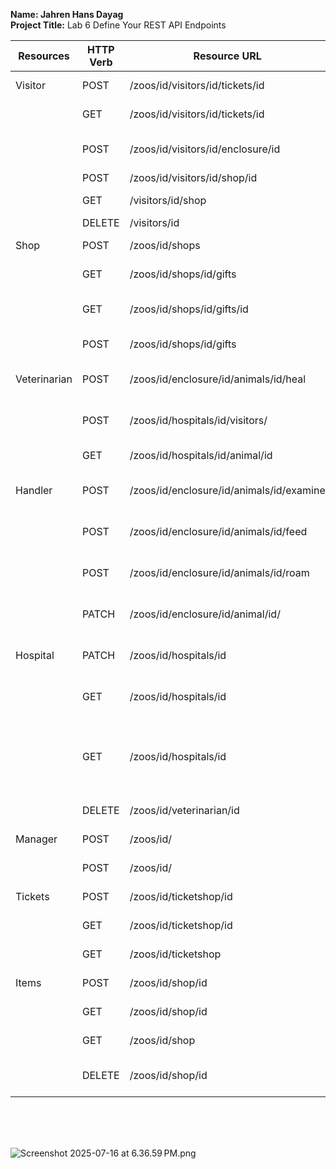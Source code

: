 **Name: Jahren Hans Dayag** <br>
**Project Title:** Lab 6 Define Your REST API Endpoints



| Resources    | HTTP Verb | Resource URL                             | Use Case                                               |
| ------------ | --------- | ---------------------------------------- | ------------------------------------------------------ |
| Visitor      | POST      | /zoos/id/visitors/id/tickets/id          | Creating Ticket                                        |
|              | GET       | /zoos/id/visitors/id/tickets/id          | Getting the Ticket                                     |
|              | POST      | /zoos/id/visitors/id/enclosure/id        | Visits Specific Enclosure                              |
|              | POST      | /zoos/id/visitors/id/shop/id             | Visits Shop                                            |
|              | GET       | /visitors/id/shop                        | Visitor buys gift                                      |
|              | DELETE    | /visitors/id                             | Leaves                                                 |
| Shop         | POST      | /zoos/id/shops                           | Buying Gifts                                           |
|              | GET       | /zoos/id/shops/id/gifts                  | Purchasing Gifts                                       |
|              | GET       | /zoos/id/shops/id/gifts/id               | Gets details of a Gift product                         |
|              | POST      | /zoos/id/shops/id/gifts                  | Create new product.                                    |
| Veterinarian | POST      | /zoos/id/enclosure/id/animals/id/heal    | Veterinarian Healing the animal                        |
|              | POST      | /zoos/id/hospitals/id/visitors/          | Veterinarian Lectures the Visitors                     |
|              | GET       | /zoos/id/hospitals/id/animal/id          | Gets animal name                                       |
| Handler      | POST      | /zoos/id/enclosure/id/animals/id/examine | Handler Examines the animal                            |
|              | POST      | /zoos/id/enclosure/id/animals/id/feed    | Handler is Feeding the animal                          |
|              | POST      | /zoos/id/enclosure/id/animals/id/roam    | Handler is Roaming the Animal                          |
|              | PATCH     | /zoos/id/enclosure/id/animal/id/         | Sends the animal to hospital                           |
| Hospital     | PATCH     | /zoos/id/hospitals/id                    | Returns the animal to the zoo                          |
|              | GET       | /zoos/id/hospitals/id                    | Admits the Animal to the zoo                           |
|              | GET       | /zoos/id/hospitals/id                    | Gets the list of all animals admitted in the hospital. |
|              | DELETE    | /zoos/id/veterinarian/id                 | Removes Veterinarian                                   |
| Manager      | POST      | /zoos/id/                                | closed the zoo                                         |
|              | POST      | /zoos/id/                                | opens the zoo                                          |
| Tickets      | POST      | /zoos/id/ticketshop/id                   | create new ticket.                                     |
|              | GET       | /zoos/id/ticketshop/id                   | get ticket details                                     |
|              | GET       | /zoos/id/ticketshop                      | get all tickets                                        |
| Items        | POST      | /zoos/id/shop/id                         | add new item.                                          |
|              | GET       | /zoos/id/shop/id                         | get new item.                                          |
|              | GET       | /zoos/id/shop                            | Get all items.                                         |
|              | DELETE    | /zoos/id/shop/id                         | Delete specific item.                                  |

<br><br><br>


![Screenshot 2025-07-16 at 6.36.59 PM.png](Screenshot%202025-07-16%20at%206.36.59%E2%80%AFPM.png)
